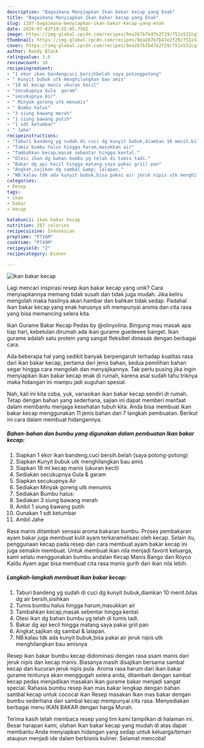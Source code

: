 ```yaml
---
description: "Bagaimana Menyiapkan Ikan bakar kecap yang Enak"
title: "Bagaimana Menyiapkan Ikan bakar kecap yang Enak"
slug: 1107-bagaimana-menyiapkan-ikan-bakar-kecap-yang-enak
date: 2020-07-03T19:25:05.750Z
image: https://img-global.cpcdn.com/recipes/9ea267b7b47e2f29/751x532cq70/ikan-bakar-kecap-foto-resep-utama.jpg
thumbnail: https://img-global.cpcdn.com/recipes/9ea267b7b47e2f29/751x532cq70/ikan-bakar-kecap-foto-resep-utama.jpg
cover: https://img-global.cpcdn.com/recipes/9ea267b7b47e2f29/751x532cq70/ikan-bakar-kecap-foto-resep-utama.jpg
author: Randy Black
ratingvalue: 3.6
reviewcount: 10
recipeingredient:
- "1 ekor ikan bandengcuci bersihbelah saya potongpotong"
- " Kunyit bubuk utk menghilangkan bau amis"
- "18 ml kecap manis ukuran kecil"
- "secukupnya Gula  garam"
- "secukupnya Air"
- " Minyak goreng utk menumis"
- " Bumbu halus"
- "3 siung bawang merah"
- "1 siung bawang putih"
- "1 sdt ketumbar"
- " Jahe"
recipeinstructions:
- "Taburi bandeng yg sudah di cuci dg kunyit bubuk,diamkan 10 menit.bilas dg air bersih,sisihkan"
- "Tumis bumbu halus hingga harum,masukkan air"
- "Tambahkan kecap,masak sebentar hingga kental."
- "Olesi ikan dg bahan bumbu yg telah di tumis tadi."
- "Bakar dg api kecil hingga matang.saya pakai griil pan"
- "Angkat,sajikan dg sambal &amp; lalapan."
- "NB:kalau tdk ada kunyit bubuk,bisa pakai air jeruk nipis utk menghilangkan bau amisnya"
categories:
- Resep
tags:
- ikan
- bakar
- kecap

katakunci: ikan bakar kecap 
nutrition: 287 calories
recipecuisine: Indonesian
preptime: "PT16M"
cooktime: "PT49M"
recipeyield: "2"
recipecategory: Dinner

---
```



![Ikan bakar kecap](https://img-global.cpcdn.com/recipes/9ea267b7b47e2f29/751x532cq70/ikan-bakar-kecap-foto-resep-utama.jpg)

Lagi mencari inspirasi resep ikan bakar kecap yang unik? Cara menyiapkannya memang tidak susah dan tidak juga mudah. Jika keliru mengolah maka hasilnya akan hambar dan bahkan tidak sedap. Padahal ikan bakar kecap yang enak harusnya sih mempunyai aroma dan cita rasa yang bisa memancing selera kita.

Ikan Gurame Bakar Kecap Pedas by @olinyolina. Bingung mau masak apa tiap hari, kebetulan dirumah ada ikan gurame guedeeee banget. Ikan gurame adalah satu protein yang sangat fleksibel dimasak dengan berbagai cara.

Ada beberapa hal yang sedikit banyak berpengaruh terhadap kualitas rasa dari ikan bakar kecap, pertama dari jenis bahan, kedua pemilihan bahan segar hingga cara mengolah dan menyajikannya. Tak perlu pusing jika ingin menyiapkan ikan bakar kecap enak di rumah, karena asal sudah tahu triknya maka hidangan ini mampu jadi suguhan spesial.


Nah, kali ini kita coba, yuk, variasikan ikan bakar kecap sendiri di rumah. Tetap dengan bahan yang sederhana, sajian ini dapat memberi manfaat dalam membantu menjaga kesehatan tubuh kita. Anda bisa membuat Ikan bakar kecap menggunakan 11 jenis bahan dan 7 langkah pembuatan. Berikut ini cara dalam membuat hidangannya.

<!--inarticleads1-->

##### Bahan-bahan dan bumbu yang digunakan dalam pembuatan Ikan bakar kecap:

1. Siapkan 1 ekor ikan bandeng,cuci bersih.belah (saya potong-potong)
1. Siapkan  Kunyit bubuk utk menghilangkan bau amis
1. Siapkan 18 ml kecap manis (ukuran kecil)
1. Sediakan secukupnya Gula &amp; garam
1. Siapkan secukupnya Air
1. Sediakan  Minyak goreng utk menumis
1. Sediakan  Bumbu halus:
1. Sediakan 3 siung bawang merah
1. Ambil 1 siung bawang putih
1. Gunakan 1 sdt ketumbar
1. Ambil  Jahe


Rasa manis ditambah sensasi aroma bakaran bumbu. Proses pembakaran ayam bakar juga membuat kulit ayam terkaramelisasi oleh kecap. Selain itu, penggunaan kecap pada resep dan cara membuat ayam bakar kecap ini juga semakin membuat. Untuk membuat ikan nila menjadi favorit keluarga, kami selalu menggunakan bumbu andalan Kecap Manis Bango dan Royco Kaldu Ayam agar bisa membuat cita rasa manis gurih dari ikan nila lebih. 

<!--inarticleads2-->

##### Langkah-langkah membuat Ikan bakar kecap:

1. Taburi bandeng yg sudah di cuci dg kunyit bubuk,diamkan 10 menit.bilas dg air bersih,sisihkan
1. Tumis bumbu halus hingga harum,masukkan air
1. Tambahkan kecap,masak sebentar hingga kental.
1. Olesi ikan dg bahan bumbu yg telah di tumis tadi.
1. Bakar dg api kecil hingga matang.saya pakai griil pan
1. Angkat,sajikan dg sambal &amp; lalapan.
1. NB:kalau tdk ada kunyit bubuk,bisa pakai air jeruk nipis utk menghilangkan bau amisnya


Resep ikan bakar bumbu kecap didominasi dengan rasa asam manis dari jeruk nipis dan kecap manis. Biasanya masih disajikan bersama sambal kecap dan kucuran jeruk nipis pula. Aroma rasa harum dari ikan bakar gurame tentunya akan menggugah selera anda, ditambah dengan sambal kecap pedas menjadikan masakan ikan gurame bakar menjadi sangat special. Rahasia bumbu resep ikan mas bakar lengkap dengan bahan sambal kecap untuk cococal ikan Resep masakan Ikan mas bakar dengan bumbu sederhana dan sambal kecap mempunyai cita rasa. Menyediakan berbagai menu IKAN BAKAR dengan harga Murah. 

Terima kasih telah membaca resep yang tim kami tampilkan di halaman ini. Besar harapan kami, olahan Ikan bakar kecap yang mudah di atas dapat membantu Anda menyiapkan hidangan yang sedap untuk keluarga/teman ataupun menjadi ide dalam berbisnis kuliner. Selamat mencoba!
